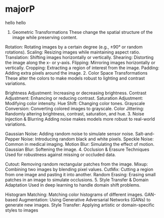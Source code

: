 # majorP
hello
hello
1. Geometric Transformations
These change the spatial structure of the image while preserving content.

Rotation: Rotating images by a certain degree (e.g., ±90° or random rotations).
Scaling: Resizing images while maintaining aspect ratio.
Translation: Shifting images horizontally or vertically.
Shearing: Distorting the image along the x- or y-axis.
Flipping: Mirroring images horizontally or vertically.
Cropping: Extracting a region of interest from the image.
Padding: Adding extra pixels around the image.
2. Color Space Transformations
These alter the colors to make models robust to lighting and contrast variations.

Brightness Adjustment: Increasing or decreasing brightness.
Contrast Adjustment: Enhancing or reducing contrast.
Saturation Adjustment: Modifying color intensity.
Hue Shift: Changing color tones.
Grayscale Conversion: Converting colored images to grayscale.
Color Jittering: Randomly altering brightness, contrast, saturation, and hue.
3. Noise Injection & Blurring
Adding noise makes models more robust to real-world variations.

Gaussian Noise: Adding random noise to simulate sensor noise.
Salt-and-Pepper Noise: Introducing random black and white pixels.
Speckle Noise: Common in medical imaging.
Motion Blur: Simulating the effect of motion.
Gaussian Blur: Softening the image.
4. Occlusion & Erasure Techniques
Used for robustness against missing or occluded data.

Cutout: Removing random rectangular patches from the image.
Mixup: Combining two images by blending pixel values.
CutMix: Cutting a region from one image and pasting it into another.
Random Erasing: Erasing small patches in an image to simulate occlusions.
5. Style Transfer & Domain Adaptation
Used in deep learning to handle domain shift problems.

Histogram Matching: Matching color histograms of different images.
GAN-based Augmentation: Using Generative Adversarial Networks (GANs) to generate new images.
Style Transfer: Applying artistic or domain-specific styles to images
